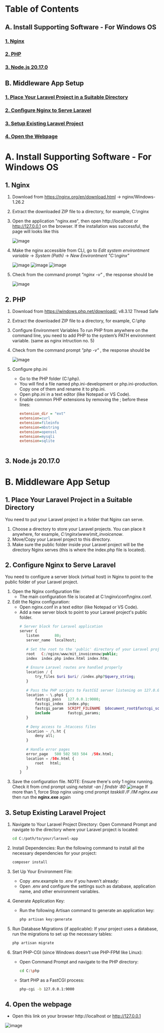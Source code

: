 # Table of Contents
## A. Install Supporting Software - For Windows OS
### [1. Nginx](#1-nginx)
### [2. PHP](#2-php)
### [3. Node.js 20.17.0](#3-nodejs-20170)

## B. Middleware App Setup
### [1. Place Your Laravel Project in a Suitable Directory](#1-place-your-laravel-project-in-a-suitable-directory)
### [2. Configure Nginx to Serve Laravel](#2-configure-nginx-to-serve-laravel)
### [3. Setup Existing Laravel Project](#3-setup-existing-laravel-project)
### [4. Open the Webpage](#4-open-the-webpage)


# **A. Install Supporting Software - For Windows OS**
## 1. Nginx
1) Download from https://nginx.org/en/download.html -> nginx/Windows-1.26.2
2) Extract the downloaded ZIP file to a directory, for example, C:\nginx
3) Open the application "nginx.exe", then open http://localhost or http://127.0.0.1 on the browser.
   If the installation was successful, the page will looks like this

   ![image](https://github.com/user-attachments/assets/aa498611-e809-4d26-851d-9d8ded37e9ce)
   
5) Make the nginx accessible from CLI, go to
   _Edit system environtment variable_ -> _System (Path)_ -> _New Environtment "C:\nginx"_
   
   ![image](https://github.com/user-attachments/assets/320b4e6d-e42c-45af-be22-25f15fe8ee3c)
   ![image](https://github.com/user-attachments/assets/7fe487ab-95da-4190-a658-900c48e3462c)
   ![image](https://github.com/user-attachments/assets/466e3f35-4073-4f49-84b5-f273952eb11b)

6) Check from the command prompt _"nginx -v"_ , the response should be

   ![image](https://github.com/user-attachments/assets/b9b50dad-3328-44fb-a215-b0492b41104f)


## 2. PHP
1) Download from https://windows.php.net/download/, v8.3.12 Thread Safe
2) Extract the downloaded ZIP file to a directory, for example, C:\php
3) Configure Environment Variables
   To run PHP from anywhere on the command line, you need to add PHP to the system’s PATH environment variable. (same as nginx intruction no. 5)
4) Check from the command prompt _"php -v"_ , the response should be

   ![image](https://github.com/user-attachments/assets/bdf8c9c7-5164-4ad7-a975-a5114ae2c0a0)

5) Configure php.ini
   - Go to the PHP folder (C:\php).
   - You will find a file named php.ini-development or php.ini-production. Copy one of them and rename it to php.ini.
   - Open php.ini in a text editor (like Notepad or VS Code).
   - Enable common PHP extensions by removing the ; before these lines:
     ```ini
     extension_dir = "ext"
     extension=curl
     extension=fileinfo
     extension=mbstring
     extension=openssl
     extension=mysqli
     extension=sqlite
 
## 3. Node.js 20.17.0


# **B. Middleware App Setup**
## 1. Place Your Laravel Project in a Suitable Directory
   You need to put your Laravel project in a folder that Nginx can serve.
   1) Choose a directory to store your Laravel projects. You can place it anywhere, for example, _C:\nginx\www\mit_invoicenow_.
   2) Move/Copy your Laravel project to this directory.
   3) Make sure the public folder inside your Laravel project will be the directory Nginx serves (this is where the index.php file is located).

## 2. Configure Nginx to Serve Laravel
   You need to configure a server block (virtual host) in Nginx to point to the public folder of your Laravel project.
   1) Open the Nginx configuration file:
      - The main configuration file is located at C:\nginx\conf\nginx.conf.
   2) Edit the Nginx configuration:
      - Open nginx.conf in a text editor (like Notepad or VS Code).
      - Add a new server block to point to your Laravel project's public folder.
         ```php
        # Server block for Laravel application
        server {
            listen       80;
            server_name  localhost;
    
            # Set the root to the 'public' directory of your Laravel project
            root   C:/nginx/www/mit_invoicenow/public;
            index  index.php index.html index.htm;
    
            # Ensure Laravel routes are handled properly
            location / {
                try_files $uri $uri/ /index.php?$query_string;
            }
    
            # Pass the PHP scripts to FastCGI server listening on 127.0.0.1:9000
            location ~ \.php$ {
                fastcgi_pass   127.0.0.1:9000;
                fastcgi_index  index.php;
                fastcgi_param  SCRIPT_FILENAME  $document_root$fastcgi_script_name;
                include        fastcgi_params;
            }
    
            # Deny access to .htaccess files
            location ~ /\.ht {
                deny all;
            }
    
            # Handle error pages
            error_page   500 502 503 504  /50x.html;
            location = /50x.html {
                root   html;
            }
        }
   3) Save the configuration file.
      NOTE: Ensure there's only 1 nginx running. Check it from cmd prompt using _netstat -an | findstr :80_
      ![image](https://github.com/user-attachments/assets/57d5385b-0100-48e5-88e1-01a6d1a1d08f)
      If more than 1, force Stop nginx using cmd prompt _taskkill /F /IM nginx.exe_ then run the **nginx.exe** again

## 3. Setup Existing Laravel Project
1) Navigate to Your Laravel Project Directory: Open Command Prompt and navigate to the directory where your Laravel project is located:
    ```bash
    cd C:/path/to/your/laravel-app
2) Install Dependencies: Run the following command to install all the necessary dependencies for your project:
    ```bash
    composer install
    
3) Set Up Your Environment File:
   - Copy .env.example to .env if you haven't already:
   - Open .env and configure the settings such as database, application name, and other environment variables.

4) Generate Application Key:
   - Run the following Artisan command to generate an application key:
     ```bash
     php artisan key:generate
     
5) Run Database Migrations (if applicable): If your project uses a database, run the migrations to set up the necessary tables:
   ```bash
   php artisan migrate

6) Start PHP-CGI (since Windows doesn’t use PHP-FPM like Linux):
   - Open Command Prompt and navigate to the PHP directory:
     ```bash
     cd C:\php
   - Start PHP as a FastCGI process:
     ```bash
     php-cgi -b 127.0.0.1:9000

## 4. Open the webpage
- Open this link on your browser http://localhost or http://127.0.0.1

![image](https://github.com/user-attachments/assets/b73f9555-50fc-4b5b-867e-db81ce171c4d)
